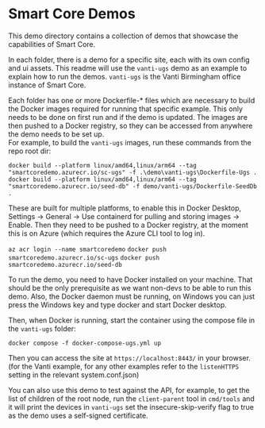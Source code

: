 # Smart Core Demos

This demo directory contains a collection of demos that showcase the capabilities of Smart Core.

In each folder, there is a demo for a specific site, each with its own config and ui assets. This readme will use the 
`vanti-ugs` demo as an example to explain how to run the demos. `vanti-ugs` is the Vanti Birmingham office instance of 
Smart Core.

Each folder has one or more Dockerfile-* files which are necessary to build the Docker images required for 
running that specific example. This only needs to be done on first run and if the demo is updated. 
The images are then pushed to a Docker registry, so they can be accessed from anywhere the demo needs to be set up.  
For example, to build the `vanti-ugs` images, run these commands from the repo root dir:

`docker build --platform linux/amd64,linux/arm64 --tag "smartcoredemo.azurecr.io/sc-ugs" -f .\demo\vanti-ugs\Dockerfile-Ugs .`
`docker build --platform linux/amd64,linux/arm64 --tag "smartcoredemo.azurecr.io/seed-db" -f demo/vanti-ugs/Dockerfile-SeedDb .`

These are built for multiple platforms, to enable this in Docker Desktop, 
Settings -> General -> Use containerd for pulling and storing images -> Enable.
Then they need to be pushed to a Docker registry, at the moment this is on Azure (which requires the Azure CLI tool to log in). 

`az acr login --name smartcoredemo`
`docker push smartcoredemo.azurecr.io/sc-ugs`
`docker push smartcoredemo.azurecr.io/seed-db`

To run the demo, you need to have Docker installed on your machine. That should be the only prerequisite as we want non-devs
to be able to run this demo. Also, the Docker daemon must be running, on Windows you can just press the Windows key and 
type docker and start Docker desktop.

Then, when Docker is running, start the container using the compose file in the `vanti-ugs` folder:

`docker compose -f docker-compose-ugs.yml up`

Then you can access the site at `https://localhost:8443/` in your browser. (for the Vanti example, for any other examples
refer to the `listenHTTPS` setting in the relevant system.conf.json)

You can also use this demo to test against the API, for example, to get the list of children of the root node, 
run the `client-parent` tool in `cmd/tools` and it will print the devices in `vanti-ugs` 
set the insecure-skip-verify flag to true as the demo uses a self-signed certificate. 